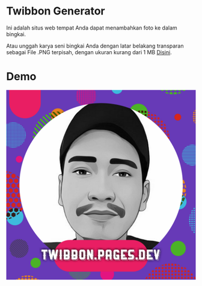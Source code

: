 # Twibbon Generator

Ini adalah situs web tempat Anda dapat menambahkan foto ke dalam bingkai.

Atau unggah karya seni bingkai Anda dengan latar belakang transparan sebagai File .PNG terpisah, dengan ukuran kurang dari 1 MB [Disini](https://twibbon.pages.dev/v2/).

# Demo

![Demo Twibbon](img/preview.png)


